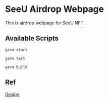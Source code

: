 # SeeU Airdrop Webpage

This is airdrop webpage for SeeU NFT.

## Available Scripts

`yarn start`

`yarn test`

`yarn build`


## Ref
[Design](https://www.figma.com/file/BtMTq1NyNgHqs4mfijTqi2/Seeu?type=design&node-id=0%3A1&mode=design&t=QKny0MQCTiIHESnQ-1)
